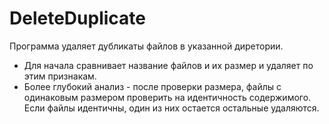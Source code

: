 # DeleteDuplicate
Программа удаляет дубликаты файлов в указанной диретории.
- Для начала сравнивает название файлов и их размер и удаляет по этим признакам.
- Более глубокий анализ - после проверки размера, файлы с одинаковым размером проверить на идентичность содержимого.
  Если файлы идентичны, один из них остается остальные удаляются.
